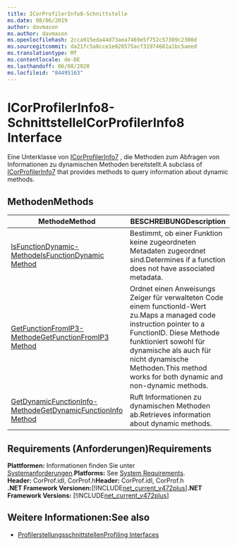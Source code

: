 ```yaml
---
title: ICorProfilerInfo8-Schnittstelle
ms.date: 08/06/2019
author: davmason
ms.author: davmason
ms.openlocfilehash: 2cca915eda44d73aea7469e5f752c57309c2300d
ms.sourcegitcommit: da21fc5a8cce1e028575acf31974681a1bc5aeed
ms.translationtype: MT
ms.contentlocale: de-DE
ms.lasthandoff: 06/08/2020
ms.locfileid: "84495163"
---
```

# <a name="icorprofilerinfo8-interface"></a><span data-ttu-id="bfba3-102">ICorProfilerInfo8-Schnittstelle</span><span class="sxs-lookup"><span data-stu-id="bfba3-102">ICorProfilerInfo8 Interface</span></span>

<span data-ttu-id="bfba3-103">Eine Unterklasse von [ICorProfilerInfo7](icorprofilerinfo7-interface.md) , die Methoden zum Abfragen von Informationen zu dynamischen Methoden bereitstellt.</span><span class="sxs-lookup"><span data-stu-id="bfba3-103">A subclass of [ICorProfilerInfo7](icorprofilerinfo7-interface.md) that provides methods to query information about dynamic methods.</span></span>

## <a name="methods"></a><span data-ttu-id="bfba3-104">Methoden</span><span class="sxs-lookup"><span data-stu-id="bfba3-104">Methods</span></span>  

| <span data-ttu-id="bfba3-105">Methode</span><span class="sxs-lookup"><span data-stu-id="bfba3-105">Method</span></span>|<span data-ttu-id="bfba3-106">BESCHREIBUNG</span><span class="sxs-lookup"><span data-stu-id="bfba3-106">Description</span></span>|  
| ------------|-----------------|  
|[<span data-ttu-id="bfba3-107">IsFunctionDynamic-Methode</span><span class="sxs-lookup"><span data-stu-id="bfba3-107">IsFunctionDynamic Method</span></span>](icorprofilerinfo8-isfunctiondynamic-method.md)| <span data-ttu-id="bfba3-108">Bestimmt, ob einer Funktion keine zugeordneten Metadaten zugeordnet sind.</span><span class="sxs-lookup"><span data-stu-id="bfba3-108">Determines if a function does not have associated metadata.</span></span>|
|[<span data-ttu-id="bfba3-109">GetFunctionFromIP3-Methode</span><span class="sxs-lookup"><span data-stu-id="bfba3-109">GetFunctionFromIP3 Method</span></span>](icorprofilerinfo8-getfunctionfromip3-method.md)| <span data-ttu-id="bfba3-110">Ordnet einen Anweisungs Zeiger für verwalteten Code einem functionId-Wert zu.</span><span class="sxs-lookup"><span data-stu-id="bfba3-110">Maps a managed code instruction pointer to a FunctionID.</span></span> <span data-ttu-id="bfba3-111">Diese Methode funktioniert sowohl für dynamische als auch für nicht dynamische Methoden.</span><span class="sxs-lookup"><span data-stu-id="bfba3-111">This method works for both dynamic and non-dynamic methods.</span></span> |
|[<span data-ttu-id="bfba3-112">GetDynamicFunctionInfo-Methode</span><span class="sxs-lookup"><span data-stu-id="bfba3-112">GetDynamicFunctionInfo Method</span></span>](icorprofilerinfo8-getdynamicfunctioninfo-method.md)| <span data-ttu-id="bfba3-113">Ruft Informationen zu dynamischen Methoden ab.</span><span class="sxs-lookup"><span data-stu-id="bfba3-113">Retrieves information about dynamic methods.</span></span> |

## <a name="requirements"></a><span data-ttu-id="bfba3-114">Requirements (Anforderungen)</span><span class="sxs-lookup"><span data-stu-id="bfba3-114">Requirements</span></span>  
<span data-ttu-id="bfba3-115">**Plattformen:** Informationen finden Sie unter [Systemanforderungen](../../get-started/system-requirements.md).</span><span class="sxs-lookup"><span data-stu-id="bfba3-115">**Platforms:** See [System Requirements](../../get-started/system-requirements.md).</span></span>  
<span data-ttu-id="bfba3-116">**Header:** CorProf.idl, CorProf.h</span><span class="sxs-lookup"><span data-stu-id="bfba3-116">**Header:** CorProf.idl, CorProf.h</span></span>  
<span data-ttu-id="bfba3-117">**.NET Framework Versionen:**[!INCLUDE[net_current_v472plus](../../../../includes/net-current-v472plus.md)]</span><span class="sxs-lookup"><span data-stu-id="bfba3-117">**.NET Framework Versions:** [!INCLUDE[net_current_v472plus](../../../../includes/net-current-v472plus.md)]</span></span>  

## <a name="see-also"></a><span data-ttu-id="bfba3-118">Weitere Informationen:</span><span class="sxs-lookup"><span data-stu-id="bfba3-118">See also</span></span>

- [<span data-ttu-id="bfba3-119">Profilerstellungsschnittstellen</span><span class="sxs-lookup"><span data-stu-id="bfba3-119">Profiling Interfaces</span></span>](profiling-interfaces.md)
